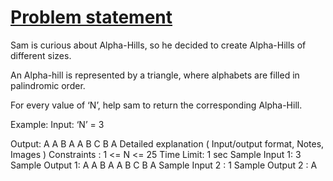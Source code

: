 # [Problem statement](https://www.naukri.com/code360/problems/alpha-hill_6581921?utm_source=youtube&utm_medium=affiliate&utm_campaign=striver_patternproblems)
Sam is curious about Alpha-Hills, so he decided to create Alpha-Hills of different sizes.

An Alpha-hill is represented by a triangle, where alphabets are filled in palindromic order.

For every value of ‘N’, help sam to return the corresponding Alpha-Hill.

Example:
Input: ‘N’ = 3

Output: 
    A
  A B A
A B C B A
Detailed explanation ( Input/output format, Notes, Images )
Constraints :
1  <= N <= 25
Time Limit: 1 sec
Sample Input 1:
3
Sample Output 1:
    A
  A B A
A B C B A
Sample Input 2 :
1
Sample Output 2 :
A